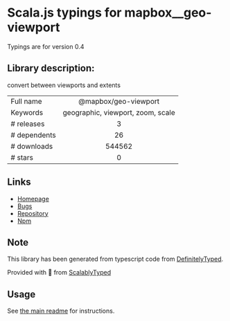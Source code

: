 
# Scala.js typings for mapbox__geo-viewport

Typings are for version 0.4

## Library description:
convert between viewports and extents

|                    |                 |
| ------------------ | :-------------: |
| Full name          | @mapbox/geo-viewport |
| Keywords           | geographic, viewport, zoom, scale |
| # releases         | 3 |
| # dependents       | 26 |
| # downloads        | 544562 |
| # stars            | 0 |

## Links
- [Homepage](https://github.com/mapbox/geo-viewport)
- [Bugs](https://github.com/mapbox/geo-viewport/issues)
- [Repository](https://github.com/mapbox/geo-viewport)
- [Npm](https://www.npmjs.com/package/%40mapbox%2Fgeo-viewport)
    


## Note
This library has been generated from typescript code from [DefinitelyTyped](https://definitelytyped.org).

Provided with :purple_heart: from [ScalablyTyped](https://github.com/oyvindberg/ScalablyTyped)

## Usage
See [the main readme](../../readme.md) for instructions.


